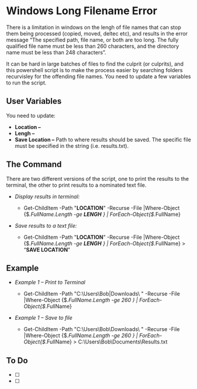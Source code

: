 # Windows Long Filename Error

There is a limitation in windows on the lengh of file names that can stop them being processed (copied, moved, deltec etc), and results in the error message “The specified path, file name, or both are too long. The fully qualified file name must be less than 260 characters, and the directory name must be less than 248 characters”.

It can be hard in large batches of files to find the culprit (or culprits), and this powershell script is to make the process easier by searching folders recurvisley for the offending file names. You need to update a few variables to run the script.


## User Variables
You need to update: 
-	**Location –**
-	**Lengh –**
-	**Save Location –** Path to where results should be saved. The specific file must be specified in the string (i.e. results.txt).


## The Command
There are two different versions of the script, one to print the results to the terminal, the other to print results to a nominated text file.

- *Display results in terminal:*
  - Get-ChildItem -Path "**LOCATION**" -Recurse -File |Where-Object {$_.FullName.Length -ge **LENGH** } | ForEach-Object{$_.FullName}

- *Save results to a text file:*
  - Get-ChildItem -Path "**LOCATION**" -Recurse -File |Where-Object {$_.FullName.Length -ge **LENGH** } | ForEach-Object{$_.FullName} > “**SAVE LOCATION**”



## Example
- *Example 1 – Print to Terminal*
  - Get-ChildItem -Path "C:\Users\Bob|Downloads\ " -Recurse -File |Where-Object {$_.FullName.Length -ge 260 } | ForEach-Object{$_.FullName}

- *Example 1 – Save to file*
  - Get-ChildItem -Path "C:\Users\Bob\Downloads\ " -Recurse -File |Where-Object {$_.FullName.Length -ge 260 } | ForEach-Object{$_.FullName} > C:\Users\Bob\Documents\Results.txt

## To Do
-[ ]
-[ ]



